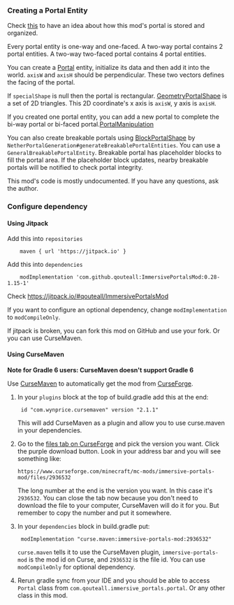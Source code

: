 ### Creating a Portal Entity

Check [this](https://github.com/qouteall/ImmersivePortalsMod/wiki/Portal-Customization) to have an idea about how this mod's portal is stored and organized.

Every portal entity is one-way and one-faced. A two-way portal contains 2 portal entities. A two-way two-faced portal contains 4 portal entities.

You can create a [Portal](https://github.com/qouteall/ImmersivePortalsMod/blob/1.15/src/main/java/com/qouteall/immersive_portals/portal/Portal.java)
entity, initialize its data and then add it into the world.
`axisW` and `axisH` should be perpendicular. These two vectors defines the facing of the portal.

If `specialShape` is null then the portal is rectangular. [GeometryPortalShape](https://github.com/qouteall/ImmersivePortalsMod/blob/1.15/src/main/java/com/qouteall/immersive_portals/portal/GeometryPortalShape.java) is a set of 2D triangles. This 2D coordinate's x axis is `axisW`, y axis is `axisH`.

If you created one portal entity, you can add a new portal to complete the bi-way portal or bi-faced portal.[PortalManipulation](https://github.com/qouteall/ImmersivePortalsMod/blob/1.15/src/main/java/com/qouteall/immersive_portals/portal/PortalManipulation.java)

You can also create breakable portals using [BlockPortalShape](https://github.com/qouteall/ImmersivePortalsMod/blob/1.15/src/main/java/com/qouteall/immersive_portals/portal/nether_portal/BlockPortalShape.java) by `NetherPortalGeneration#generateBreakablePortalEntities`. You can use a `GeneralBreakablePortalEntity`. Breakable portal has placeholder blocks to fill the portal area. If the placeholder block updates, nearby breakable portals will be notified to check portal integrity.

This mod's code is mostly undocumented. If you have any questions, ask the author.

### Configure dependency

#### Using Jitpack

Add this into `repositories`
```
	maven { url 'https://jitpack.io' }
```

Add this into `dependencies`

```
	modImplementation 'com.github.qouteall:ImmersivePortalsMod:0.28-1.15-1'
```
Check https://jitpack.io/#qouteall/ImmersivePortalsMod

If you want to configure an optional dependency, change `modImplementation` to `modCompileOnly`.

If jitpack is broken, you can fork this mod on GitHub and use your fork. Or you can use CurseMaven.

#### Using CurseMaven

**Note for Gradle 6 users: CurseMaven doesn't support Gradle 6**

Use [CurseMaven](https://github.com/Wyn-Price/CurseMaven) to automatically get the mod from [CurseForge](https://www.curseforge.com/minecraft/mc-mods/immersive-portals-mod).

1. In your `plugins` block at the top of build.gradle add this at the end:

   ```
   	id "com.wynprice.cursemaven" version "2.1.1"
   ```

   This will add CurseMaven as a plugin and allow you to use curse.maven in your dependencies.

2. Go to the [files tab on CurseForge](https://www.curseforge.com/minecraft/mc-mods/immersive-portals-mod/files) and pick the version you want. Click the purple download button. Look in your address bar and you will see something like:

   `https://www.curseforge.com/minecraft/mc-mods/immersive-portals-mod/files/2936532`

   The long number at the end is the version you want. In this case it's `2936532`. You can close the tab now because you don't need to download the file to your computer, CurseMaven will do it for you. But remember to copy the number and put it somewhere.

3. In your `dependencies` block in build.gradle put:

   ```
   	modImplementation "curse.maven:immersive-portals-mod:2936532"
   ```

   `curse.maven` tells it to use the CurseMaven plugin, `immersive-portals-mod` is the mod id on Curse, and `2936532` is the file id. You can use `modCompileOnly` for optional dependency.

4. Rerun gradle sync from your IDE and you should be able to access `Portal` class from `com.qouteall.immersive_portals.portal`. Or any other class in this mod.


